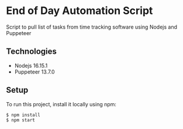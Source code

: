 # End of Day Automation Script
Script to pull list of tasks from time tracking software using Nodejs and Puppeteer

## Technologies
* Nodejs 16.15.1
* Puppeteer 13.7.0

## Setup
To run this project, install it locally using npm:
```
$ npm install
$ npm start
```
